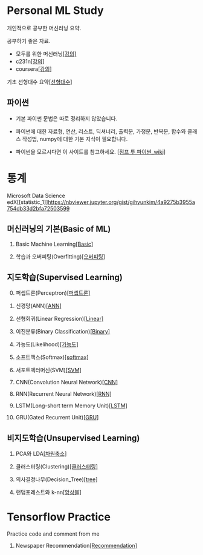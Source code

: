 # Personal ML Study
개인적으로 공부한 머신러닝 요약.

공부하기 좋은 자료.
- 모두를 위한 머신러닝[[강의]](http://hunkim.github.io/ml/)
- c231n[[강의]](https://www.youtube.com/watch?v=vT1JzLTH4G4&list=PLC1qU-LWwrF64f4QKQT-Vg5Wr4qEE1Zxk)
- coursera[[강의]](https://www.coursera.org/learn/machine-learning)



기초 선형대수 요약[[선형대수]](https://nbviewer.jupyter.org/gist/gihyunkim/e52e2dbadde7b30c8d524a12a310685c/%EC%84%A0%ED%98%95%EB%8C%80%EC%88%98%20%EC%A0%95%EB%A6%AC.ipynb)


## 파이썬
  - 기본 파이썬 문법은 따로 정리하지 않았습니다.
  
  
  - 파이썬에 대한 자료형, 연산, 리스트, 딕셔너리, 출력문, 가정문, 반복문, 함수와 클래스 작성법, numpy에 대한 기본 지식이 필요합니다.
  
  
  - 파이썬을 모르시다면 이 사이트를 참고하세요. [[점프 투 파이썬_wiki]](https://wikidocs.net/book/1)
 
 
# 통계
Microsoft Data Science edX[[statistic_1]]https://nbviewer.jupyter.org/gist/gihyunkim/4a9275b3955a754db33d2bfa72503599

## 머신러닝의 기본(Basic of ML)
1. Basic Machine Learning[[Basic]](https://nbviewer.jupyter.org/gist/gihyunkim/f7d2d1982d20e0815d80327000254bcb)


2. 학습과 오버피팅(Overfitting)[[오버피팅]](https://nbviewer.jupyter.org/gist/gihyunkim/5f6c486b195203aefeabd0b61a031e24)

## 지도학습(Supervised Learning)
0. 퍼셉트론(Perceptron)[[퍼셉트론]](https://nbviewer.jupyter.org/gist/gihyunkim/3762d08914628cc00d61c2cf827feffc)


1. 신경망(ANN)[[ANN]](https://nbviewer.jupyter.org/gist/gihyunkim/7e16fa3ddbd00f426cc05a620b4e6209)


2. 선형회귀(Linear Regression)[[Linear]](https://nbviewer.jupyter.org/gist/gihyunkim/4245ec9968439e3418864893e5f20d5d)


3. 이진분류(Binary Classification)[[Binary]](https://nbviewer.jupyter.org/gist/gihyunkim/3e9edb09286a220cf8aec63cd24da9c6)


4. 가능도(Likelihood)[[가능도]](https://nbviewer.jupyter.org/gist/gihyunkim/d11b003dcfe081c087275820d61e4f1c)


5. 소프트맥스(Softmax)[[softmax]](https://nbviewer.jupyter.org/gist/gihyunkim/027b1aac0efafd001d514a6b09e6f00b)


6. 서포트벡터머신(SVM)[[SVM]](https://nbviewer.jupyter.org/gist/gihyunkim/a7eacd0e8eee41c62b755bd89d87cf3c)


5. CNN(Convolution Neural Network)[[CNN]](https://nbviewer.jupyter.org/gist/gihyunkim/2ddffc8b85bbe7b05bd62d6b1d3e5e6e)


6. RNN(Recurrent Neural Network)[[RNN]](https://nbviewer.jupyter.org/gist/gihyunkim/01675389d30351a4e7c51b16c814c2cd)


7. LSTM(Long-short term Memory Unit)[[LSTM]](https://nbviewer.jupyter.org/gist/gihyunkim/77d0408405ec712ffb6af4176c8ce44e)


8. GRU(Gated Recurrent Unit)[[GRU]](https://nbviewer.jupyter.org/gist/gihyunkim/0f6b693cf2e08a02d68b0407e6588655)



## 비지도학습(Unsupervised Learning)
1. PCA와 LDA[[차원축소]](https://nbviewer.jupyter.org/gist/gihyunkim/f87456718baedc7231cc6e304237e9f2)


2. 클러스터링(Clustering)[[클러스터링]](https://nbviewer.jupyter.org/gist/gihyunkim/f1ec7c2fda37db3e676278312ba4c1d4)


3. 의사결정나무(Decision_Tree)[[tree]](https://nbviewer.jupyter.org/gist/gihyunkim/d80521e2a904b9a28555ce9cecd58eb2)


4. 랜덤포레스트와 k-nn[[앙상블]](https://nbviewer.jupyter.org/gist/gihyunkim/19f88e7a9bde472fc677048f938e8482)


# Tensorflow Practice
Practice code and comment from me


1. Newspaper Recommendation[[Recommendation]](https://nbviewer.jupyter.org/gist/gihyunkim/f73436eheh4186a04c8458933fee748a2ec134186a04c8458933fee748a2ec1)
